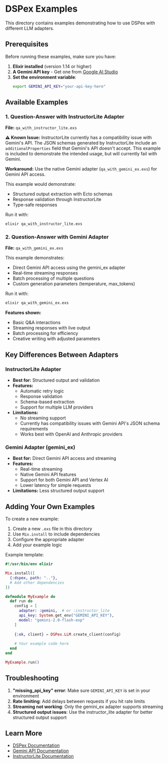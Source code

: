 # DSPex Examples

This directory contains examples demonstrating how to use DSPex with different LLM adapters.

## Prerequisites

Before running these examples, make sure you have:

1. **Elixir installed** (version 1.14 or higher)
2. **A Gemini API key** - Get one from [Google AI Studio](https://makersuite.google.com/app/apikey)
3. **Set the environment variable**:
   ```bash
   export GEMINI_API_KEY="your-api-key-here"
   ```

## Available Examples

### 1. Question-Answer with InstructorLite Adapter

**File:** `qa_with_instructor_lite.exs`

**⚠️ Known Issue:** InstructorLite currently has a compatibility issue with Gemini's API. 
The JSON schemas generated by InstructorLite include an `additionalProperties` field that 
Gemini's API doesn't accept. This example is included to demonstrate the intended usage, 
but will currently fail with Gemini.

**Workaround:** Use the native Gemini adapter (`qa_with_gemini_ex.exs`) for Gemini API access.

This example would demonstrate:
- Structured output extraction with Ecto schemas
- Response validation through InstructorLite
- Type-safe responses

Run it with:
```bash
elixir qa_with_instructor_lite.exs
```

### 2. Question-Answer with Gemini Adapter

**File:** `qa_with_gemini_ex.exs`

This example demonstrates:
- Direct Gemini API access using the gemini_ex adapter
- Real-time streaming responses
- Batch processing of multiple questions
- Custom generation parameters (temperature, max_tokens)

Run it with:
```bash
elixir qa_with_gemini_ex.exs
```

**Features shown:**
- Basic Q&A interactions
- Streaming responses with live output
- Batch processing for efficiency
- Creative writing with adjusted parameters

## Key Differences Between Adapters

### InstructorLite Adapter
- **Best for:** Structured output and validation
- **Features:** 
  - Automatic retry logic
  - Response validation
  - Schema-based extraction
  - Support for multiple LLM providers
- **Limitations:** 
  - No streaming support
  - Currently has compatibility issues with Gemini API's JSON schema requirements
  - Works best with OpenAI and Anthropic providers

### Gemini Adapter (gemini_ex)
- **Best for:** Direct Gemini API access and streaming
- **Features:**
  - Real-time streaming
  - Native Gemini API features
  - Support for both Gemini API and Vertex AI
  - Lower latency for simple requests
- **Limitations:** Less structured output support

## Adding Your Own Examples

To create a new example:

1. Create a new `.exs` file in this directory
2. Use `Mix.install` to include dependencies
3. Configure the appropriate adapter
4. Add your example logic

Example template:
```elixir
#!/usr/bin/env elixir

Mix.install([
  {:dspex, path: ".."},
  # Add other dependencies
])

defmodule MyExample do
  def run do
    config = [
      adapter: :gemini,  # or :instructor_lite
      api_key: System.get_env("GEMINI_API_KEY"),
      model: "gemini-2.0-flash-exp"
    ]
    
    {:ok, client} = DSPex.LLM.create_client(config)
    
    # Your example code here
  end
end

MyExample.run()
```

## Troubleshooting

1. **"missing_api_key" error**: Make sure `GEMINI_API_KEY` is set in your environment
2. **Rate limiting**: Add delays between requests if you hit rate limits
3. **Streaming not working**: Only the gemini_ex adapter supports streaming
4. **Structured output issues**: Use the instructor_lite adapter for better structured output support

## Learn More

- [DSPex Documentation](../README.md)
- [Gemini API Documentation](https://ai.google.dev/docs)
- [InstructorLite Documentation](https://hexdocs.pm/instructor_lite)